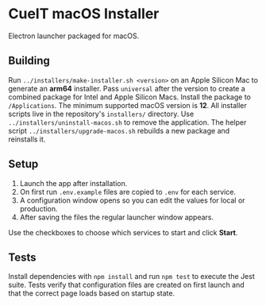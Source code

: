 # CueIT macOS Installer

Electron launcher packaged for macOS.

## Building

Run `../installers/make-installer.sh <version>` on an Apple Silicon Mac to generate an **arm64** installer. Pass `universal` after the version to create a combined package for Intel and Apple Silicon Macs. Install the package to `/Applications`. The minimum supported macOS version is **12**.
All installer scripts live in the repository's `installers/` directory. Use `../installers/uninstall-macos.sh` to remove the application. The helper script `../installers/upgrade-macos.sh` rebuilds a new package and reinstalls it.

## Setup

1. Launch the app after installation.
2. On first run `.env.example` files are copied to `.env` for each service.
3. A configuration window opens so you can edit the values for local or production.
4. After saving the files the regular launcher window appears.

Use the checkboxes to choose which services to start and click **Start**.

## Tests

Install dependencies with `npm install` and run `npm test` to execute the Jest
suite. Tests verify that configuration files are created on first launch and
that the correct page loads based on startup state.
